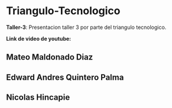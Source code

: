 # Triangulo-Tecnologico
**Taller-3**: Presentacion taller 3 por parte del triangulo tecnologico.

**Link de video de youtube:** 

## Mateo Maldonado Diaz

## Edward Andres Quintero Palma

## Nicolas Hincapie
